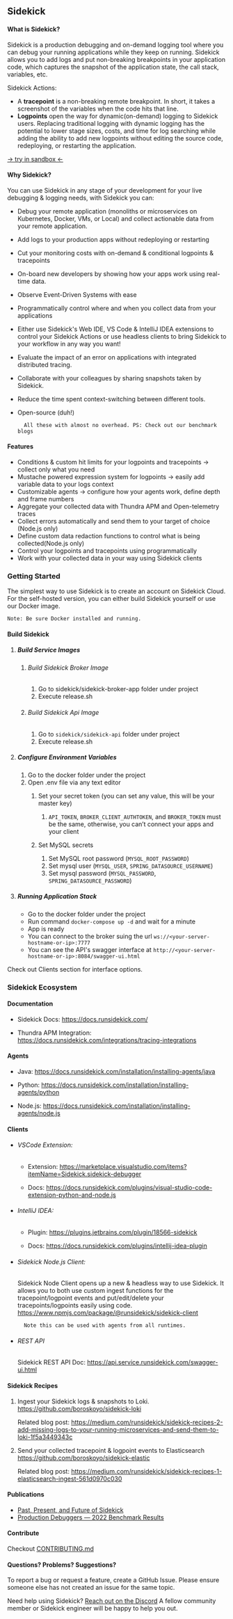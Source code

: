 ## Sidekick

#### What is Sidekick?
Sidekick is a production debugging and on-demand logging tool where you can debug your running applications while they keep on running. Sidekick allows you to add logs and put non-breaking breakpoints in your application code, which captures the snapshot of the application state, the call stack, variables, etc.

Sidekick Actions:

- A **tracepoint** is a non-breaking remote breakpoint. In short, it takes a screenshot of the variables when the code hits that line.
- **Logpoints** open the way for dynamic(on-demand) logging to Sidekick users. Replacing traditional logging with dynamic logging has the potential to lower stage sizes, costs, and time for log searching while adding the ability to add new logpoints without editing the source code, redeploying, or restarting the application.

[-> try in sandbox <-](https://app.runsidekick.me/sandbox?utm_source=github&utm_medium=readme)

#### Why Sidekick?
You can use Sidekick in any stage of your development for your live debugging & logging needs, with Sidekick you can:

- Debug your remote application (monoliths or microservices on Kubernetes, Docker, VMs, or Local) and collect actionable data from your remote application.
- Add logs to your production apps without redeploying or restarting
- Cut your monitoring costs with on-demand & conditional logpoints & tracepoints
- On-board new developers by showing how your apps work using real-time data.
- Observe Event-Driven Systems with ease
- Programmatically control where and when you collect data from your applications
- Either use Sidekick's Web IDE, VS Code & IntelliJ IDEA extensions to control your Sidekick Actions or use headless clients to bring Sidekick to your workflow in any way you want!
- Evaluate the impact of an error on applications with integrated distributed tracing.
- Collaborate with your colleagues by sharing snapshots taken by Sidekick.
- Reduce the time spent context-switching between different tools.
- Open-source (duh!)

        All these with almost no overhead. PS: Check out our benchmark blogs

#### Features
- Conditions & custom hit limits for your logpoints and tracepoints -> collect only what you need
- Mustache powered expression system for logpoints -> easily add variable data to your logs context
- Customizable agents -> configure how your agents work, define depth and frame numbers
- Aggregate your collected data with Thundra APM and Open-telemetry traces
- Collect errors automatically and send them to your target of choice (Node.js only)
- Define custom data redaction functions to control what is being collected(Node.js only)
- Control your logpoints and tracepoints using programmatically
- Work with your collected data in your way using Sidekick clients




### Getting Started
The simplest way to use Sidekick is to create an account on Sidekick Cloud. For the self-hosted version, you can either build Sidekick yourself or use our Docker image.
        
    Note: Be sure Docker installed and running.

#### Build Sidekick
 1. ##### Build Service Images
    1. ###### Build Sidekick Broker Image
        1. Go to sidekick/sidekick-broker-app folder under project
        2. Execute release.sh
    
    2. ###### Build Sidekick Api Image
        1. Go to `sidekick/sidekick-api` folder under project
        2. Execute release.sh

2. ##### Configure Environment Variables
   1. Go to the docker folder under the project
   2. Open .env file via any text editor
        1. Set your secret token (you can set any value, this will be your master key)
            1. `API_TOKEN`, `BROKER_CLIENT_AUTHTOKEN`, and `BROKER_TOKEN` must be the same, otherwise, you can’t connect your apps and your client

        2. Set MySQL secrets
            1. Set MySQL root password (`MYSQL_ROOT_PASSWORD`)
            2. Set mysql user (`MYSQL_USER`, `SPRING_DATASOURCE_USERNAME`)
            3. Set mysql password (`MYSQL_PASSWORD`, `SPRING_DATASOURCE_PASSWORD`)

3. ##### Running Application Stack
    - Go to the docker folder under the project
    - Run command `docker-compose up -d` and wait for a minute
    - App is ready
    - You can connect to the broker suing the url `ws://<your-server-hostname-or-ip>:7777`
    - You can see the API's swagger interface at `http://<your-server-hostname-or-ip>:8084/swagger-ui.html`

Check out Clients section for interface options.

### Sidekick Ecosystem

#### Documentation

- Sidekick Docs: https://docs.runsidekick.com/

- Thundra APM Integration: https://docs.runsidekick.com/integrations/tracing-integrations

#### Agents
- Java: https://docs.runsidekick.com/installation/installing-agents/java

- Python: https://docs.runsidekick.com/installation/installing-agents/python

- Node.js: https://docs.runsidekick.com/installation/installing-agents/node.js

#### Clients
- ###### VSCode Extension:
    - Extension: https://marketplace.visualstudio.com/items?itemName=Sidekick.sidekick-debugger

    - Docs: https://docs.runsidekick.com/plugins/visual-studio-code-extension-python-and-node.js

- ###### IntelliJ IDEA:
    - Plugin: https://plugins.jetbrains.com/plugin/18566-sidekick

    - Docs: https://docs.runsidekick.com/plugins/intellij-idea-plugin

- ###### Sidekick Node.js Client:
    Sidekick Node Client opens up a new & headless way to use Sidekick. It allows you to both use custom ingest functions for the tracepoint/logpoint events and put/edit/delete your tracepoints/logpoints easily using code.
    https://www.npmjs.com/package/@runsidekick/sidekick-client

        Note this can be used with agents from all runtimes.

- ###### REST API
    Sidekick REST API Doc: https://api.service.runsidekick.com/swagger-ui.html

#### Sidekick Recipes
1. Ingest your Sidekick logs & snapshots to Loki. https://github.com/boroskoyo/sidekick-loki

    Related blog post: https://medium.com/runsidekick/sidekick-recipes-2-add-missing-logs-to-your-running-microservices-and-send-them-to-loki-1f5a3449343c

2. Send your collected tracepoint & logpoint events to Elasticsearch https://github.com/boroskoyo/sidekick-elastic

    Related blog post: https://medium.com/runsidekick/sidekick-recipes-1-elasticsearch-ingest-561d0970c030

   
#### Publications
- [Past, Present, and Future of Sidekick](https://medium.com/runsidekick/past-present-and-future-of-sidekick-d75649395be2)
- [Production Debuggers — 2022 Benchmark Results](https://medium.com/runsidekick/sidekick-blog-production-debuggers-2022-benchmark-results-part-1-ec173d0f8ccd)


#### Contribute
Checkout [CONTRIBUTING.md](CONTRIBUTING.md)

#### Questions? Problems? Suggestions?


To report a bug or request a feature, create a GitHub Issue. Please ensure someone else has not created an issue for the same topic.

Need help using Sidekick? [Reach out on the Discord](https://www.runsidekick.com/discord-invitation) A fellow community member or Sidekick engineer will be happy to help you out.

